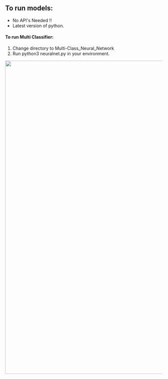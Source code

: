 
## To run models:
  - No API's Needed !! 
  - Latest version of python.

#### To run Multi Classifier:
1. Change directory to Multi-Class_Neural_Network
2. Run python3 neuralnet.py in your environment.

<img src = "" width= "1000"/>

